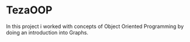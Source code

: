 # TezaOOP
In this project i worked with concepts of Object Oriented Programming by doing an introduction into Graphs.
